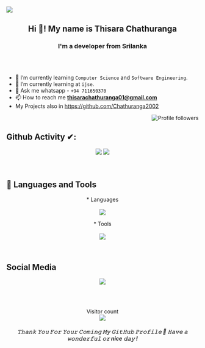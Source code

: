 <h1>
   <img src="https://github.com/Chathuranga2002/Chathuranga2002/blob/main/Jonathan%20Patterson.gif"  />
</h1>

<h2 align="center">Hi 👋! My name is Thisara Chathuranga </h2>
<h3 align="center"> I'm a developer from Srilanka</h3>
<br/>
<br/>

- 🌱 I’m currently learning `Computer Science` and `Software Engineering`.
- 🌱 I’m currently learning at `ijse`.
- 💬 Ask me whatsapp - `+94 711650370 `
- 📫 How to reach me **thisarachathuranga01@gmail.com** 
- My Projects also in https://github.com/Chathuranga2002

<p align="Right">
<img alt="Profile followers" src="https://img.shields.io/github/followers/Chathuranga2002">
</p>


###
## Github Activity ✔:






<div align="center">
   

 <img  src="https://github-readme-stats.vercel.app/api?username=Chathuranga2002&show_icons=true&theme=tokyonight&line_height=27" />


  <img  src="https://github-readme-stats.vercel.app/api/top-langs/?username=Chathuranga2002&theme=tokyonight" />
 
   
</div>
<br/>
<br/>

###

## 🔗  Languages and Tools

<p align="center">
   * Languages <br><br>
  <a href="https://skillicons.dev">
    <img src="https://skillicons.dev/icons?i=html,js,css,java,mysql,nodejs,react,materialui" />
  </a>
</p>


<p align="center">
   * Tools <br><br>
  <a href="https://skillicons.dev">
    <img src="https://skillicons.dev/icons?i=git,powershell,figma,linux,idea,ps,vscode,androidstudio" />
  </a>
</p>
<br/>

###

## Social Media
<p align="center">
  <a href="https://skillicons.dev">
    <img src="https://skillicons.dev/icons?i=github,linkedin,instagram,twitter,stackoverflow" />
  </a>
</p>
</p>

<br/>
<br/>

<p align="center"> 
  Visitor count<br>
  <img src="https://profile-counter.glitch.me/Chathuranga2002/count.svg" />
</p>

<h5 align="center">
𝚃𝚑𝚊𝚗𝚔 𝚈𝚘𝚞 𝙵𝚘𝚛 𝚈𝚘𝚞𝚛 𝙲𝚘𝚖𝚒𝚗𝚐 𝙼𝚢 𝙶𝚒𝚝𝙷𝚞𝚋 𝙿𝚛𝚘𝚏𝚒𝚕𝚎 🤝
𝙷𝚊𝚟𝚎 𝚊 𝚠𝚘𝚗𝚍𝚎𝚛𝚏𝚞𝚕 𝚘𝚛 nice 𝚍𝚊𝚢 ! 

</h5>

